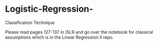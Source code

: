 # Logistic-Regression-
Classification Technique


Please read pages 127-137 in ISLR and go over the notebook for classical assumptions which is in the Linear Regression II repo. 

